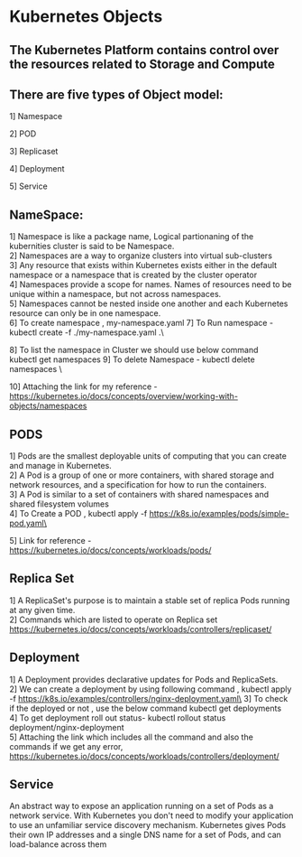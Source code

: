  # Kubernetes Objects

## The Kubernetes Platform contains control over the resources related to Storage and Compute

## There are five types of Object model:
1] Namespace

2] POD

3] Replicaset

4] Deployment

5] Service

## NameSpace:
1]  Namespace is like a package name, Logical partionaning of the kubernities cluster is said to be Namespace.\
2] Namespaces are a way to organize clusters into virtual sub-clusters\
3] Any resource that exists within Kubernetes exists either in the default namespace or a namespace that is created by the cluster operator\
4] Namespaces provide a scope for names. Names of resources need to be unique within a namespace, but not across namespaces.\
5] Namespaces cannot be nested inside one another and each Kubernetes resource can only be in one namespace.\
6] To create namespace ,  my-namespace.yaml
7] To Run namespace - kubectl create -f ./my-namespace.yaml .\

8] To list the namespace in Cluster we should use below command \
         kubectl get namespaces
9] To delete Namespace - kubectl delete namespaces <insert-some-namespace-name>\

10] Attaching the link for my reference - https://kubernetes.io/docs/concepts/overview/working-with-objects/namespaces

## PODS
1] Pods are the smallest deployable units of computing that you can create and manage in Kubernetes.\
2] A Pod is a group of one or more containers, with shared storage and network resources, and a specification for how to run the containers.\
3] A Pod is similar to a set of containers with shared namespaces and shared filesystem volumes\
4] To Create a POD , kubectl apply -f https://k8s.io/examples/pods/simple-pod.yaml\

5] Link for reference - https://kubernetes.io/docs/concepts/workloads/pods/ 

## Replica Set
1] A ReplicaSet's purpose is to maintain a stable set of replica Pods running at any given time.\
2] Commands which are listed to operate on Replica set\
https://kubernetes.io/docs/concepts/workloads/controllers/replicaset/

## Deployment
1] A Deployment provides declarative updates for Pods and ReplicaSets.\
2] We can create a deployment by using following command , kubectl apply -f https://k8s.io/examples/controllers/nginx-deployment.yaml\
3] To check if the deployed or not , use the below command kubectl get deployments\
4] To get deployment roll out status- kubectl rollout status deployment/nginx-deployment\
5] Attaching the link which includes all the command and also the commands if we get any error,\
https://kubernetes.io/docs/concepts/workloads/controllers/deployment/

## Service

An abstract way to expose an application running on a set of Pods as a network service.
With Kubernetes you don't need to modify your application to use an unfamiliar service discovery mechanism. Kubernetes gives Pods their own IP addresses and a single DNS name for a set of Pods, and can load-balance across them
